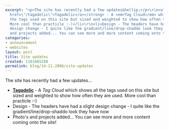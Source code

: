 ```yaml
---
excerpt: "<p>The site has recently had a few updates&hellip;</p>\r\n<ul>\r\n<li><strong><a
  href=\"/tagadelic\">Tagadelic</a></strong> - A <em>Tag Cloud</em> which shows all
  the tags used on this site but sized and weighted to show how often they are used.
  More cool than practicle :-)</li>\r\n<li>Design - The headers have had a slight
  design change - I quite like the gradient/line/drop-shaddo look they have now</li>\r\n<li>Photo's
  and projects added... You can see more and more content coming onto the site!</li>\r\n</ul>"
categories:
- announcement
- websites
layout: post
title: Site updates
created: 1163465288
permalink: blog/14-11-2006/site-updates
---
```

<p>The site has recently had a few updates&hellip;</p>
<ul>
<li><strong><a href="/tagadelic">Tagadelic</a></strong> - A <em>Tag Cloud</em> which shows all the tags used on this site but sized and weighted to show how often they are used. More cool than practicle :-)</li>
<li>Design - The headers have had a slight design change - I quite like the gradient/line/drop-shaddo look they have now</li>
<li>Photo's and projects added... You can see more and more content coming onto the site!</li>
</ul>
